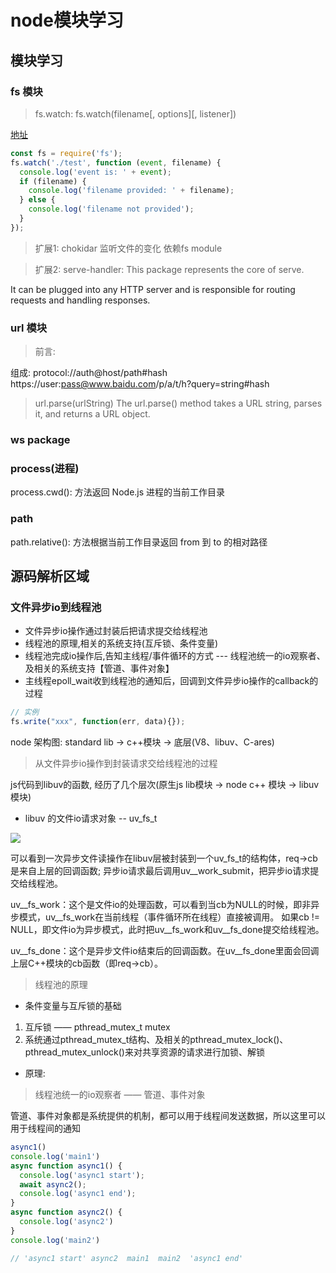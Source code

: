 # node模块学习

## 模块学习
### fs 模块

> fs.watch: fs.watch(filename[, options][, listener])

[地址](http://nodejs.cn/api/fs.html#fs_fs_watch_filename_options_listener)
```js
const fs = require('fs');
fs.watch('./test', function (event, filename) {
  console.log('event is: ' + event);
  if (filename) {
    console.log('filename provided: ' + filename);
  } else {
    console.log('filename not provided');
  }
});
```

> 扩展1: chokidar 监听文件的变化 依赖fs module

> 扩展2: serve-handler: This package represents the core of serve. 

  It can be plugged into any HTTP server and is responsible for routing requests and handling responses.


### url 模块

> 前言:

组成: protocol://auth@host/path#hash   https://user:pass@www.baidu.com/p/a/t/h?query=string#hash

> url.parse(urlString) The url.parse() method takes a URL string, parses it, and returns a URL object.


### ws package


### process(进程)

process.cwd(): 方法返回 Node.js 进程的当前工作目录


### path

path.relative(): 方法根据当前工作目录返回 from 到 to 的相对路径



## 源码解析区域

### 文件异步io到线程池

- 文件异步io操作通过封装后把请求提交给线程池
- 线程池的原理,相关的系统支持(互斥锁、条件变量)
- 线程池完成io操作后,告知主线程/事件循环的方式 --- 线程池统一的io观察者、及相关的系统支持【管道、事件对象】
- 主线程epoll_wait收到线程池的通知后，回调到文件异步io操作的callback的过程

```js
// 实例
fs.write("xxx", function(err, data){});
```
node 架构图: standard lib -> c++模块 -> 底层(V8、libuv、C-ares)

> 从文件异步io操作到封装请求交给线程池的过程

js代码到libuv的函数, 经历了几个层次(原生js lib模块 -> node c++ 模块 -> libuv 模块)

- libuv 的文件io请求对象 -- uv_fs_t

<p>
  <image src="../images/fs_readfile.jpg"/>
</p>

可以看到一次异步文件读操作在libuv层被封装到一个uv_fs_t的结构体，req->cb是来自上层的回调函数;
异步io请求最后调用uv__work_submit，把异步io请求提交给线程池。

uv__fs_work：这个是文件io的处理函数，可以看到当cb为NULL的时候，即非异步模式，uv__fs_work在当前线程（事件循环所在线程）直接被调用。
如果cb != NULL，即文件io为异步模式，此时把uv__fs_work和uv__fs_done提交给线程池。

uv__fs_done：这个是异步文件io结束后的回调函数。在uv__fs_done里面会回调上层C++模块的cb函数（即req->cb）。

> 线程池的原理
- 条件变量与互斥锁的基础

1. 互斥锁 —— pthread_mutex_t mutex
2. 系统通过pthread_mutex_t结构、及相关的pthread_mutex_lock()、pthread_mutex_unlock()来对共享资源的请求进行加锁、解锁

- 原理:

> 线程池统一的io观察者 —— 管道、事件对象

管道、事件对象都是系统提供的机制，都可以用于线程间发送数据，所以这里可以用于线程间的通知

> 

```js
async1()
console.log('main1')
async function async1() {
  console.log('async1 start');
  await async2();
  console.log('async1 end');
}
async function async2() {
  console.log('async2')
}
console.log('main2')

// 'async1 start' async2  main1  main2  'async1 end'

```